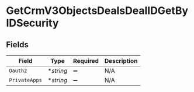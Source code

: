 # GetCrmV3ObjectsDealsDealIDGetByIDSecurity


## Fields

| Field              | Type               | Required           | Description        |
| ------------------ | ------------------ | ------------------ | ------------------ |
| `Oauth2`           | **string*          | :heavy_minus_sign: | N/A                |
| `PrivateApps`      | **string*          | :heavy_minus_sign: | N/A                |